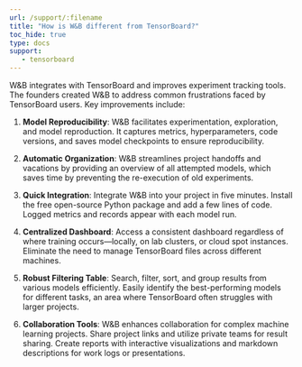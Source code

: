 ```yaml
---
url: /support/:filename
title: "How is W&B different from TensorBoard?"
toc_hide: true
type: docs
support:
   - tensorboard
---
```


W&B integrates with TensorBoard and improves experiment tracking tools. The founders created W&B to address common frustrations faced by TensorBoard users. Key improvements include:

1. **Model Reproducibility**: W&B facilitates experimentation, exploration, and model reproduction. It captures metrics, hyperparameters, code versions, and saves model checkpoints to ensure reproducibility.

2. **Automatic Organization**: W&B streamlines project handoffs and vacations by providing an overview of all attempted models, which saves time by preventing the re-execution of old experiments.

3. **Quick Integration**: Integrate W&B into your project in five minutes. Install the free open-source Python package and add a few lines of code. Logged metrics and records appear with each model run.

4. **Centralized Dashboard**: Access a consistent dashboard regardless of where training occurs—locally, on lab clusters, or cloud spot instances. Eliminate the need to manage TensorBoard files across different machines.

5. **Robust Filtering Table**: Search, filter, sort, and group results from various models efficiently. Easily identify the best-performing models for different tasks, an area where TensorBoard often struggles with larger projects.

6. **Collaboration Tools**: W&B enhances collaboration for complex machine learning projects. Share project links and utilize private teams for result sharing. Create reports with interactive visualizations and markdown descriptions for work logs or presentations.
